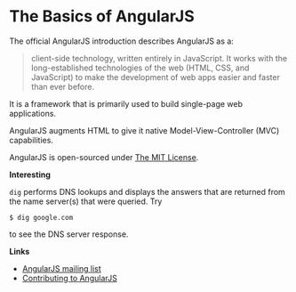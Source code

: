 # The Basics of AngularJS

The official AngularJS introduction describes AngularJS as a:

> client-side technology, written entirely in JavaScript. It works with the long-established technologies of the web (HTML, CSS, and JavaScript) to make the development of web apps easier and faster than ever before.

It is a framework that is primarily used to build single-page web applications.

AngularJS augments HTML to give it native Model-View-Controller (MVC) capabilities.

AngularJS is open-sourced under [The MIT License](http://opensource.org/licenses/MIT).

**Interesting**

`dig` performs DNS lookups and displays the answers that are returned from the name server(s) that were queried. Try

    $ dig google.com

to see the DNS server response.

**Links**

- [AngularJS mailing list](https://groups.google.com/forum/?hl=en#!forum/angular)
- [Contributing to AngularJS](http://docs.angularjs.org/misc/contribute)